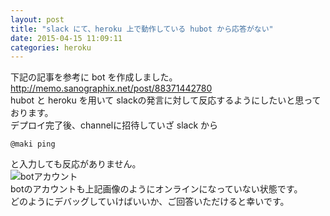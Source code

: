 ```yaml
---
layout: post
title: "slack にて、heroku 上で動作している hubot から応答がない"
date: 2015-04-15 11:09:11
categories: heroku
---
```

<p>下記の記事を参考に bot を作成しました。<br>
<a href="http://memo.sanographix.net/post/88371442780" rel="nofollow noreferrer">http://memo.sanographix.net/post/88371442780</a><br>
hubot と heroku を用いて slackの発言に対して反応するようにしたいと思っております。<br>
デプロイ完了後、channelに招待していざ slack から</p>

<pre><code>@maki ping
</code></pre>

<p>と入力しても反応がありません。<br>
<img src="https://i.stack.imgur.com/NuxiG.png" alt="botアカウント"><br>
botのアカウントも上記画像のようにオンラインになっていない状態です。<br>
どのようにデバッグしていけばいいか、ご回答いただけると幸いです。</p>
